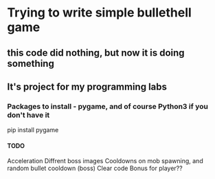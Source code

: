 
# Trying to write simple bullethell game
## this code did nothing, but now it is doing something
## It's project for my programming labs

### Packages to install - pygame, and of course Python3 if you don't have it
pip install pygame

#### TODO
Acceleration
Diffrent boss images 
Cooldowns on mob spawning, and random bullet cooldown (boss)
Clear code
Bonus for player??